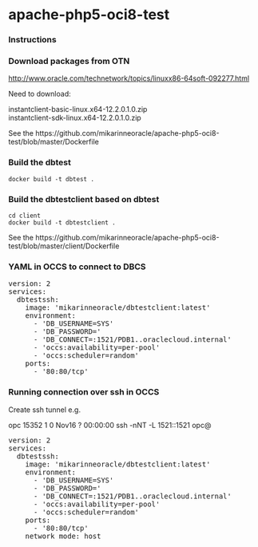 # apache-php5-oci8-test

### Instructions

### Download packages from OTN

http://www.oracle.com/technetwork/topics/linuxx86-64soft-092277.html<p>
Need to download:
<p>
instantclient-basic-linux.x64-12.2.0.1.0.zip<br>
instantclient-sdk-linux.x64-12.2.0.1.0.zip<br>
<p>
See the https://github.com/mikarinneoracle/apache-php5-oci8-test/blob/master/Dockerfile

### Build the dbtest

`docker build -t dbtest .`

### Build the dbtestclient based on dbtest

`cd client`<br>
`docker build -t dbtestclient .`
<p>
See the https://github.com/mikarinneoracle/apache-php5-oci8-test/blob/master/client/Dockerfile

### YAML in OCCS to connect to DBCS

<pre>
version: 2
services:
  dbtestssh:
    image: 'mikarinneoracle/dbtestclient:latest'
    environment:
      - 'DB_USERNAME=SYS'
      - 'DB_PASSWORD=<your pwd>'
      - 'DB_CONNECT=<your dbcs IP>:1521/PDB1.<your domain>.oraclecloud.internal'
      - 'occs:availability=per-pool'
      - 'occs:scheduler=random'
    ports:
      - '80:80/tcp'
</pre>

### Running connection over ssh in OCCS

Create ssh tunnel e.g.<p>
opc      15352     1  0 Nov16 ?        00:00:00 ssh -nNT -L 1521:<your dbcs IP>:1521 opc@<your dbcs IP>

<pre>
version: 2
services:
  dbtestssh:
    image: 'mikarinneoracle/dbtestclient:latest'
    environment:
      - 'DB_USERNAME=SYS'
      - 'DB_PASSWORD=<your pwd>'
      - 'DB_CONNECT=<your IP>:1521/PDB1.<your domain>.oraclecloud.internal'
      - 'occs:availability=per-pool'
      - 'occs:scheduler=random'
    ports:
      - '80:80/tcp'
    network_mode: host
</pre>


